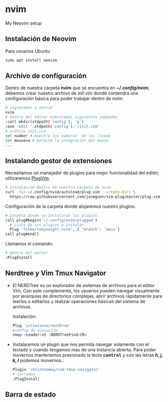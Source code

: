 # nvim
My Neovim setup

## Instalación de Neovim
  Para usuarios Ubuntu
  ```bash
  sudo apt install neovim
  ```

## Archivo de configuración
  Dentro de nuestra carpeta **nvim** que se encuentra en ***~/.config/nvim***, debemos crear nuestro archivo de *init.vim* donde contendra una configuración básica para poder trabajar dentro de nvim:
  ```bash
  # ingresamos a neovim
  nvim
  # dentro del editor ejecutamos siguientes comandos
  :call mkdir(stdpath('config'), 'p')
  :exe 'edit '.stdpath('config').'/init.vim'
  # archivo init.vim
  set number # muestra los números  de las líneas
  set mouse=a # permite la integración del mouse
  ...
  ```

## Instalando gestor de extensiones
  Necesitamos un manejador de plugins para mejor funcionalidad del editor, utilizaremos [PlugVim](https://github.com/junegunn/vim-plug).
  ```bash
  # Instalación dentro de nuestra carpeta de nvim
  curl -fLo ~/.config/nvim/autoload/plug.vim --create-dirs \
    https://raw.githubusercontent.com/junegunn/vim-plug/master/plug.vim
  ```

  Configuración de la carpeta donde alojaremos nuestro plugins:
  ```bash
  # Carpeta donde se instalaran los plugins
  call plug#begin('~/.config/nvim/plugged')
    # Lista de los plugins a instalar
    Plug 'folke/tokyonight.nvim', { 'branch': 'main'}
  call plug#end()
  ```
  Llamamos el comando:
  ```bash
  # dentro del editor
  :PlugInstall
  ```

## Nerdtree y Vim Tmux Navigator
  - El NERDTree es un explorador de sistemas de archivos para el editor Vim. Con este complemento, los usuarios pueden navegar visualmente por jerarquías de directorios complejas, abrir archivos rápidamente para leerlos o editarlos y realizar operaciones básicas del sistema de archivos.

    Instalación:
    ```bash
    Plug 'scrooloose/nerdtree'
    #config de ejecucion
    nmap <Leader>nt :NERDTreeFind<CR>
    ```
  - Instalaremos un plugin que nos permita navegar solamente con el teclado y cuando tengamos mas de una instancia abierta, Para poder movernos mantenemos presionado la tecla **<kbd>control</kbd>** y con las letras ***h, j, k, l*** podemos movernos.:
    ```bash
    Plugin 'christoomey/vim-tmux-navigator'
    # Corremos
    :PlugInstall
    ```
## Barra de estado
  
